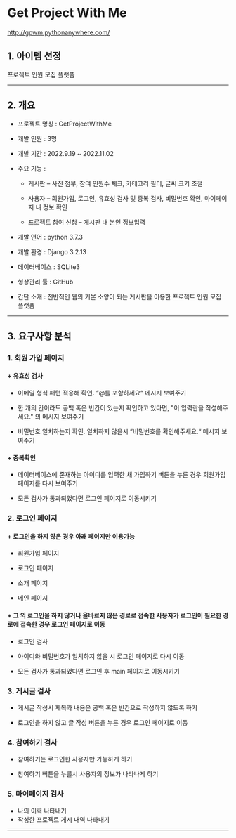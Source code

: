 # Get Project With Me

http://gpwm.pythonanywhere.com/



## 1. 아이템 선정 

프로젝트 인원 모집 플랫폼

----------------------- 

## 2. 개요 

+ 프로젝트 명칭 : GetProjectWithMe

+ 개발 인원 : 3명 

+ 개발 기간 : 2022.9.19 ~ 2022.11.02 

+ 주요 기능 : 

  + 게시판 – 사진 첨부, 참여 인원수 체크, 카테고리 필터, 글씨 크기 조절

  + 사용자 – 회원가입, 로그인, 유효성 검사 및 중복 검사, 비밀번호 확인, 마이페이지 내 정보 확인

  + 프로젝트 참여 신청 – 게시판 내 본인 정보입력 

+ 개발 언어 : python 3.7.3 

+ 개발 환경 : Django 3.2.13

+ 데이터베이스 : SQLite3 

+ 형상관리 툴 : GitHub 

+ 간단 소개 : 전반적인 웹의 기본 소양이 되는 게시판을 이용한 프로젝트 인원 모집 플랫폼

-----------------------

## 3. 요구사항 분석 

### 1. 회원 가입 페이지 

#### + 유효성 검사 

  + 이메일 형식 패턴 적용해 확인. “@를 포함하세요“ 메시지 보여주기

  + 한 개의 칸이라도 공백 혹은 빈칸이 있는지 확인하고 있다면, "이 입력란을 작성해주세요." 의 메시지 보여주기 

  + 비밀번호 일치하는지 확인. 일치하지 않을시 ”비밀번호를 확인해주세요.“ 메시지 보여주기
 
#### + 중복확인 

  + 데이터베이스에 존재하는 아이디를 입력한 채 가입하기 버튼을 누른 경우 회원가입 페이지를 다시 보여주기

  + 모든 검사가 통과되었다면 로그인 페이지로 이동시키기 

### 2. 로그인 페이지 

#### + 로그인을 하지 않은 경우 아래 페이지만 이용가능 

  + 회원가입 페이지 

  + 로그인 페이지 

  + 소개 페이지 

  + 메인 페이지 

#### + 그 외 로그인을 하지 않거나 올바르지 않은 경로로 접속한 사용자가 로그인이 필요한 경로에 접속한 경우 로그인 페이지로 이동 

  + 로그인 검사 

  + 아이디와 비밀번호가 일치하지 않을 시 로그인 페이지로 다시 이동

  + 모든 검사가 통과되었다면 로그인 후 main 페이지로 이동시키기 


### 3. 게시글 검사 

+ 게시글 작성시 제목과 내용은 공백 혹은 빈칸으로 작성하지 않도록 하기 

+ 로그인을 하지 않고 글 작성 버튼을 누른 경우 로그인 페이지로 이동 

### 4. 참여하기 검사 

+ 참여하기는 로그인한 사용자만 가능하게 하기 

+ 참여하기 버튼을 누를시 사용자의 정보가 나타나게 하기

### 5. 마이페이지 검사

+ 나의 이력 나타내기
+ 작성한 프로젝트 게시 내역 나타내기

----------------------



